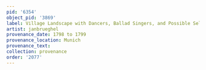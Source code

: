 ```yaml
---
pid: '6354'
object_pid: '3869'
label: Village Landscape with Dancers, Ballad Singers, and Possible Self Portrait
artist: janbrueghel
provenance_date: 1798 to 1799
provenance_location: Munich
provenance_text:
collection: provenance
order: '2077'
---
```

